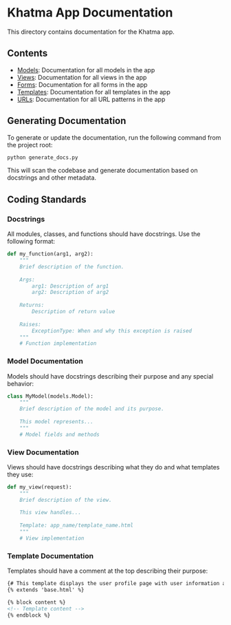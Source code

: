 # Khatma App Documentation

This directory contains documentation for the Khatma app.

## Contents

- [Models](models.md): Documentation for all models in the app
- [Views](views.md): Documentation for all views in the app
- [Forms](forms.md): Documentation for all forms in the app
- [Templates](templates.md): Documentation for all templates in the app
- [URLs](urls.md): Documentation for all URL patterns in the app

## Generating Documentation

To generate or update the documentation, run the following command from the project root:

```bash
python generate_docs.py
```

This will scan the codebase and generate documentation based on docstrings and other metadata.

## Coding Standards

### Docstrings

All modules, classes, and functions should have docstrings. Use the following format:

```python
def my_function(arg1, arg2):
    """
    Brief description of the function.
    
    Args:
        arg1: Description of arg1
        arg2: Description of arg2
        
    Returns:
        Description of return value
        
    Raises:
        ExceptionType: When and why this exception is raised
    """
    # Function implementation
```

### Model Documentation

Models should have docstrings describing their purpose and any special behavior:

```python
class MyModel(models.Model):
    """
    Brief description of the model and its purpose.
    
    This model represents...
    """
    # Model fields and methods
```

### View Documentation

Views should have docstrings describing what they do and what templates they use:

```python
def my_view(request):
    """
    Brief description of the view.
    
    This view handles...
    
    Template: app_name/template_name.html
    """
    # View implementation
```

### Template Documentation

Templates should have a comment at the top describing their purpose:

```html
{# This template displays the user profile page with user information and activity #}
{% extends 'base.html' %}

{% block content %}
<!-- Template content -->
{% endblock %}
```
